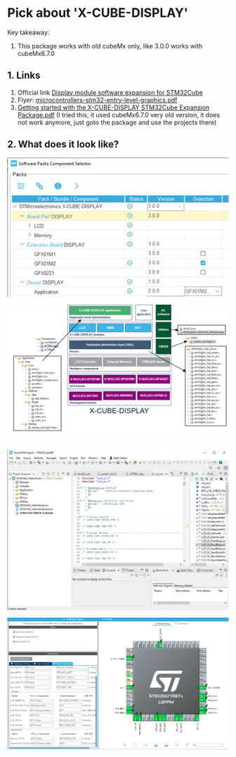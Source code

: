 # Pick about 'X-CUBE-DISPLAY'

Key takeaway:

1. This package works with old cubeMx only, like 3.0.0 works with cubeMx6.7.0 

## 1. Links
1. Official link [Display module software expansion for STM32Cube](https://www.st.com/en/embedded-software/x-cube-display.html)
1. Flyer: [microcontrollers-stm32-entry-level-graphics.pdf](https://www.st.com/resource/en/product_presentation/microcontrollers-stm32-entry-level-graphics.pdf)
2. [Getting started with the X-CUBE-DISPLAY STM32Cube Expansion Package.pdf](https://www.st.com/resource/en/user_manual/um2787-getting-started-with-the-xcubedisplay-stm32cube-expansion-package-stmicroelectronics.pdf) (I tried this, it used cubeMx6.7.0 very old version, it does not work anymore, just goto the package and use the projects there)




## 2. What does it look like?

![1](image.png)

![what's in it](./Image%202.png)

![ide](image-1.png)

![mx](image-2.png)















